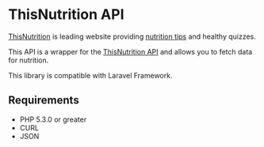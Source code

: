 # ThisNutrition API #

[ThisNutrition](https://thisnutrition.com/) is leading website providing [nutrition tips](https://thisnutrition.com/quizzes) and healthy quizzes. 

This API is a wrapper for the [ThisNutrition API](https://github.com/popnable/thisnutrition/wiki) and allows you to fetch data for nutrition.

This library is compatible with Laravel Framework.

## Requirements ##
* PHP 5.3.0 or greater
* CURL
* JSON
